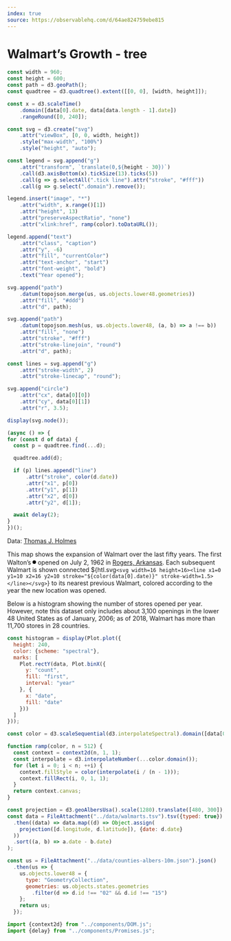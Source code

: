 ```yaml
---
index: true
source: https://observablehq.com/d/64ae824759ebe815
---
```


# Walmart’s Growth - tree

```js
const width = 960;
const height = 600;
const path = d3.geoPath();
const quadtree = d3.quadtree().extent([[0, 0], [width, height]]);

const x = d3.scaleTime()
    .domain([data[0].date, data[data.length - 1].date])
    .rangeRound([0, 240]);

const svg = d3.create("svg")
    .attr("viewBox", [0, 0, width, height])
    .style("max-width", "100%")
    .style("height", "auto");

const legend = svg.append("g")
    .attr("transform", `translate(0,${height - 30})`)
    .call(d3.axisBottom(x).tickSize(13).ticks(5))
    .call(g => g.selectAll(".tick line").attr("stroke", "#fff"))
    .call(g => g.select(".domain").remove());

legend.insert("image", "*")
    .attr("width", x.range()[1])
    .attr("height", 13)
    .attr("preserveAspectRatio", "none")
    .attr("xlink:href", ramp(color).toDataURL());

legend.append("text")
    .attr("class", "caption")
    .attr("y", -6)
    .attr("fill", "currentColor")
    .attr("text-anchor", "start")
    .attr("font-weight", "bold")
    .text("Year opened");

svg.append("path")
    .datum(topojson.merge(us, us.objects.lower48.geometries))
    .attr("fill", "#ddd")
    .attr("d", path);

svg.append("path")
    .datum(topojson.mesh(us, us.objects.lower48, (a, b) => a !== b))
    .attr("fill", "none")
    .attr("stroke", "#fff")
    .attr("stroke-linejoin", "round")
    .attr("d", path);

const lines = svg.append("g")
    .attr("stroke-width", 2)
    .attr("stroke-linecap", "round");

svg.append("circle")
    .attr("cx", data[0][0])
    .attr("cy", data[0][1])
    .attr("r", 3.5);

display(svg.node());
```

```js
(async () => {
for (const d of data) {
  const p = quadtree.find(...d);

  quadtree.add(d);

  if (p) lines.append("line")
      .attr("stroke", color(d.date))
      .attr("x1", p[0])
      .attr("y1", p[1])
      .attr("x2", d[0])
      .attr("y2", d[1]);

  await delay(2);
}
})();
```

Data: [Thomas J. Holmes](http://users.econ.umn.edu/~holmes/data/WalMart/index.html)

This map shows the expansion of Walmart over the last fifty years. The first Walton’s <svg width=8 height=16><circle cx=4 cy=10 r=4></circle></svg> opened on July 2, 1962 in [Rogers, Arkansas](https://en.wikipedia.org/wiki/Rogers,_Arkansas). Each subsequent Walmart is shown connected ${htl.svg`<svg width=16 height=16><line x1=0 y1=10 x2=16 y2=10 stroke="${color(data[0].date)}" stroke-width=1.5></line></svg>`} to its nearest previous Walmart, colored according to the year the new location was opened.

Below is a histogram showing the number of stores opened per year. However, note this dataset only includes about 3,100 openings in the lower 48 United States as of January, 2006; as of 2018, Walmart has more than 11,700 stores in 28 countries.

```js
const histogram = display(Plot.plot({
  height: 240,
  color: {scheme: "spectral"},
  marks: [
    Plot.rectY(data, Plot.binX({
      y: "count",
      fill: "first",
      interval: "year"
    }, {
      x: "date",
      fill: "date"
    }))
  ]
}));
```


```js
const color = d3.scaleSequential(d3.interpolateSpectral).domain([data[0].date, data[data.length - 1].date]);

function ramp(color, n = 512) {
  const context = context2d(n, 1, 1);
  const interpolate = d3.interpolateNumber(...color.domain());
  for (let i = 0; i < n; ++i) {
    context.fillStyle = color(interpolate(i / (n - 1)));
    context.fillRect(i, 0, 1, 1);
  }
  return context.canvas;
}
```

```js
const projection = d3.geoAlbersUsa().scale(1280).translate([480, 300]);
const data = FileAttachment("../data/walmarts.tsv").tsv({typed: true})
  .then((data) => data.map((d) => Object.assign(
    projection([d.longitude, d.latitude]), {date: d.date}
  ))
  .sort((a, b) => a.date - b.date)
);

const us = FileAttachment("../data/counties-albers-10m.json").json()
  .then(us => {
    us.objects.lower48 = {
      type: "GeometryCollection",
      geometries: us.objects.states.geometries
        .filter(d => d.id !== "02" && d.id !== "15")
    };
    return us;
  });
```

```js
import {context2d} from "../components/DOM.js";
import {delay} from "../components/Promises.js";
```